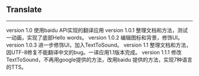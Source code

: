 ## Translate

----
version 1.0 使用baidu API实现的翻译应用
version 1.0.1 整理文档和方法，测试一动画，实现了底部Hello words。
version 1.0.2 编辑图标和背景，修饰UI。
version 1.0.3 进一步修饰UI，加入TextToSound。
version 1.1 整理文档和方法，因UTF-8修复不能翻译中文的bug。一译应用1.1版本完成。
version 1.1.1 修改TextToSound，不再用google提供的方法，改用baidu 提供的方法，实现7种语言的TTS。

